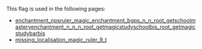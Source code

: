 This flag is used in the following pages:
 - [enchantment_npsruler_magic_enchantment_bgps_n_n_root_getschoolmasteryenchantment_n_n_n_root_getmagicstudyschoolbis_root_getmagicstudybarbis](../events/enchantment_npsruler_magic_enchantment_bgps_n_n_root_getschoolmasteryenchantment_n_n_n_root_getmagicstudyschoolbis_root_getmagicstudybarbis.md)
 - [missing_localisation_magic_ruler_9_t](../events/missing_localisation_magic_ruler_9_t.md)

